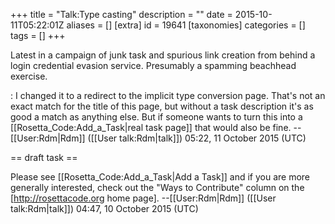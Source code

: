 +++
title = "Talk:Type casting"
description = ""
date = 2015-10-11T05:22:01Z
aliases = []
[extra]
id = 19641
[taxonomies]
categories = []
tags = []
+++

Latest in a campaign of junk task and spurious link creation from behind a login credential evasion service. Presumably a spamming beachhead exercise.

: I changed it to a redirect to the implicit type conversion page. That's not an exact match for the title of this page, but without a task description it's as good a match as anything else. But if someone wants to turn this into a [[Rosetta_Code:Add_a_Task|real task page]] that would also be fine. --[[User:Rdm|Rdm]] ([[User talk:Rdm|talk]]) 05:22, 11 October 2015 (UTC)

== draft task ==

Please see [[Rosetta_Code:Add_a_Task|Add a Task]] and if you are more generally interested, check out the "Ways to Contribute" column on the [http://rosettacode.org home page]. --[[User:Rdm|Rdm]] ([[User talk:Rdm|talk]]) 04:47, 10 October 2015 (UTC)
